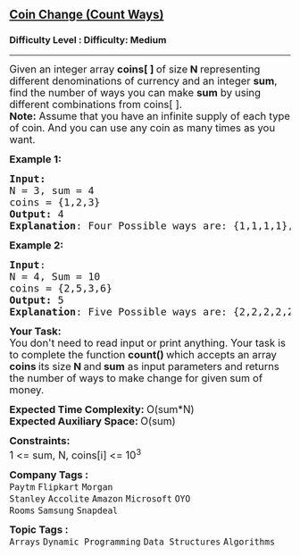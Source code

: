 <h2><a href="https://www.geeksforgeeks.org/problems/coin-change2448/1?page=5&sortBy=submissions">Coin Change (Count Ways)</a></h2><h3>Difficulty Level : Difficulty: Medium</h3><hr><div class="problems_problem_content__Xm_eO"><p><span style="font-size: 18px;">Given an integer&nbsp;array <strong>coins[ ] </strong>of size<strong> N&nbsp;</strong>representing different denominations of currency and an integer <strong>sum</strong>, find the number of ways you can make <strong>sum</strong> by using different combinations from coins[ ]. &nbsp;<br><strong>Note:</strong> Assume that you have an infinite supply of each type of coin. And you can use any coin as many times as you want.</span></p>
<p><span style="font-size: 18px;"><strong>Example 1:</strong></span></p>
<pre><span style="font-size: 18px;"><strong>Input:</strong>
N = 3, sum = 4
coins = {1,2,3}
<strong>Output:</strong> 4
<strong>Explanation</strong>: Four Possible ways are: {1,1,1,1},{1,1,2},{2,2},{1,3}.</span>
</pre>
<p><span style="font-size: 18px;"><strong>Example 2:</strong></span></p>
<pre><span style="font-size: 18px;"><strong>Input</strong>:
N = 4, Sum = 10
coins = {2,5,3,6}
<strong>Output:</strong> 5
<strong>Explanation</strong>: Five Possible ways are: {2,2,2,2,2}, {2,2,3,3}, {2,2,6}, {2,3,5} and {5,5}.
</span></pre>
<p><span style="font-size: 18px;"><strong>Your Task:</strong><br>You don't need to read input or print anything. Your task is to complete the function&nbsp;<strong>count()&nbsp;</strong>which accepts an array <strong>coins </strong>its size<strong> N </strong>and<strong> sum</strong>&nbsp;as input parameters and returns the number of ways to make change for given sum of money.&nbsp;</span></p>
<p><span style="font-size: 18px;"><strong>Expected Time Complexity: </strong>O(sum*N)<br><strong>Expected Auxiliary Space:&nbsp;</strong>O(sum)</span></p>
<p><span style="font-size: 18px;"><strong>Constraints:</strong><br>1 &lt;= sum, N, coins[i] &lt;= 10<sup>3</sup></span></p></div><p><span style=font-size:18px><strong>Company Tags : </strong><br><code>Paytm</code>&nbsp;<code>Flipkart</code>&nbsp;<code>Morgan Stanley</code>&nbsp;<code>Accolite</code>&nbsp;<code>Amazon</code>&nbsp;<code>Microsoft</code>&nbsp;<code>OYO Rooms</code>&nbsp;<code>Samsung</code>&nbsp;<code>Snapdeal</code>&nbsp;<br><p><span style=font-size:18px><strong>Topic Tags : </strong><br><code>Arrays</code>&nbsp;<code>Dynamic Programming</code>&nbsp;<code>Data Structures</code>&nbsp;<code>Algorithms</code>&nbsp;